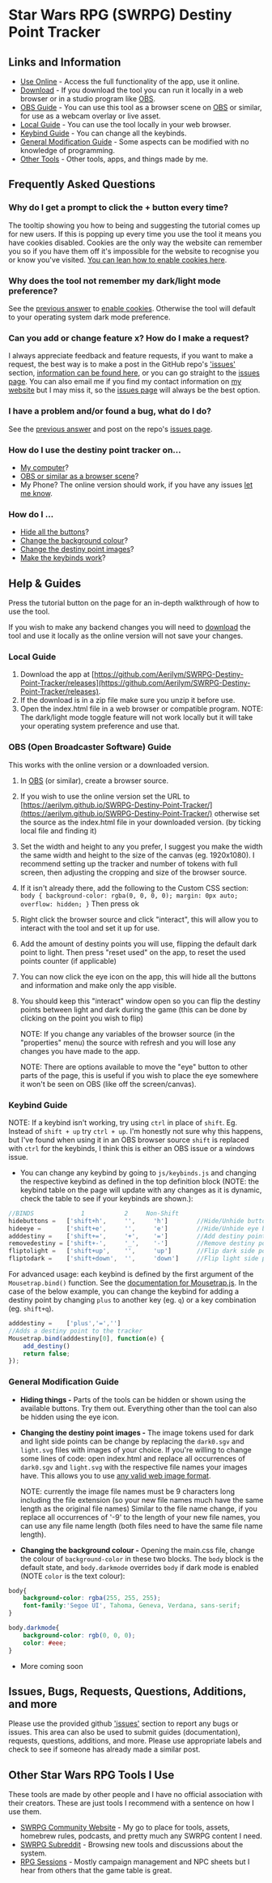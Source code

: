 # Star Wars RPG (SWRPG) Destiny Point Tracker

## Links and Information

* [Use Online](https://aerilym.github.io/SWRPG-Destiny-Point-Tracker) - Access the full functionality of the app, use it online.
* [Download](https://github.com/Aerilym/SWRPG-Destiny-Point-Tracker/releases) - If you download the tool you can run it locally in a web browser or in a studio program like [OBS](https://obsproject.com/).
* [OBS Guide](#obs-open-broadcaster-software-guide) - You can use this tool as a browser scene on [OBS](https://obsproject.com/) or similar, for use as a webcam overlay or live asset.
* [Local Guide](#Local-Guide) - You can use the tool locally in your web browser.
* [Keybind Guide](#keybind-guide) - You can change all the keybinds.
* [General Modification Guide](#general-modification-guide) - Some aspects can be modified with no knowledge of programming.
* [Other Tools](https://aerilym.github.io/) - Other tools, apps, and things made by me.

## Frequently Asked Questions

### Why do I get a prompt to click the + button every time?

The tooltip showing you how to being and suggesting the tutorial comes up for new users. If this is popping up every time you use the tool it means you have cookies disabled. Cookies are the only way the website can remember you so if you have them off it's impossible for the website to recognise you or know you've visited. [You can lean how to enable cookies here](https://support.google.com/accounts/answer/61416).

### Why does the tool not remember my dark/light mode preference?

See the [previous answer](#why-do-i-get-a-prompt-to-click-the--button-every-time) to [enable cookies](https://support.google.com/accounts/answer/61416). Otherwise the tool will default to your operating system dark mode preference.

### Can you add or change feature x? How do I make a request?

I always appreciate feedback and feature requests, if you want to make a request, the best way is to make a post in the GitHub repo's ['issues'](https://github.com/Aerilym/SWRPG-Destiny-Point-Tracker/issues) section, [information can be found here](#issues-bugs-requests-questions-additions-and-more), or you can go straight to the [issues page](https://github.com/Aerilym/SWRPG-Destiny-Point-Tracker/issues). You can also email me if you find my contact information on [my website](aerilym.github.io) but I may miss it, so the [issues page](https://github.com/Aerilym/SWRPG-Destiny-Point-Tracker/issues) will always be the best option.

### I have a problem and/or found a bug, what do I do?

See the [previous answer](#can-you-add-or-change-feature-x-how-do-i-make-a-request) and post on the repo's [issues page](https://github.com/Aerilym/SWRPG-Destiny-Point-Tracker/issues).

### How do I use the destiny point tracker on...

* [My computer](#local-guide)?
* [OBS or similar as a browser scene](#obs-open-broadcaster-software-guide)?
* My Phone? The online version should work, if you have any issues [let me know](#i-have-a-problem-andor-found-a-bug-what-do-i-do).

### How do I ...

* [Hide all the buttons](#hiding-things)?
* [Change the background colour](#Changing-the-background-colour)?
* [Change the destiny point images](#Changing-the-destiny-point-images)?
* [Make the keybinds work](#keybind-guide)?

## Help & Guides

Press the tutorial button on the page for an in-depth walkthrough of how to use the tool.

If you wish to make any backend changes you will need to [download](https://github.com/Aerilym/SWRPG-Destiny-Point-Tracker/releases) the tool and use it locally as the online version will not save your changes.

### Local Guide

1. Download the app at [https://github.com/Aerilym/SWRPG-Destiny-Point-Tracker/releases](https://github.com/Aerilym/SWRPG-Destiny-Point-Tracker/releases).
2. If the download is in a zip file make sure you unzip it before use.
3. Open the index.html file in a web browser or compatible program.
NOTE: The dark/light mode toggle feature will not work locally but it will take your operating system preference and use that.

### OBS (Open Broadcaster Software) Guide

This works with the online version or a downloaded version.

1. In [OBS](https://obsproject.com/) (or similar), create a browser source.
2. If you wish to use the online version set the URL to [https://aerilym.github.io/SWRPG-Destiny-Point-Tracker/](https://aerilym.github.io/SWRPG-Destiny-Point-Tracker/) otherwise set the source as the index.html file in your downloaded version. (by ticking local file and finding it)
3. Set the width and height to any you prefer, I suggest you make the width the same width and height to the size of the canvas (eg. 1920x1080). I recommend setting up the tracker and number of tokens with full screen, then adjusting the cropping and size of the browser source.
4. If it isn't already there, add the following to the Custom CSS section: `body { background-color: rgba(0, 0, 0, 0); margin: 0px auto; overflow: hidden; }` Then press ok
5. Right click the browser source and click "interact", this will allow you to interact with the tool and set it up for use.
6. Add the amount of destiny points you will use, flipping the default dark point to light. Then press "reset used" on the app, to reset the used points counter (if applicable)
7. You can now click the eye icon on the app, this will hide all the buttons and information and make only the app visible.
8. You should keep this "interact" window open so you can flip the destiny points between light and dark during the game (this can be done by clicking on the point you wish to flip)

    NOTE: If you change any variables of the browser source (in the "properties" menu) the source with refresh and you will lose any changes you have made to the app.

    NOTE: There are options available to move the "eye" button to other parts of the page, this is useful if you wish to place the eye somewhere it won't be seen on OBS (like off the screen/canvas).

### Keybind Guide

NOTE: If a keybind isn't working, try using `ctrl` in place of `shift`. Eg. Instead of `shift + up` try `ctrl + up`. I'm honestly not sure why this happens, but I've found when using it in an OBS browser source `shift` is replaced with `ctrl` for the keybinds, I think this is either an OBS issue or a windows issue.

* You can change any keybind by going to `js/keybinds.js` and changing the respective keybind as defined in the top definition block (NOTE: the keybind table on the page will update with any changes as it is dynamic, check the table to see if your keybinds are shown.):

```JavaScript
//BINDS             1           2     Non-Shift
hidebuttons =   ['shift+h',     '',     'h']        //Hide/Unhide buttons
hideeye =       ['shift+e',     '',     'e']        //Hide/Unhide eye button
adddestiny =    ['shift+=',     '+',    '=']        //Add destiny point
removedestiny = ['shift+-',     '_',    '-']        //Remove destiny point
fliptolight =   ['shift+up',    '',     'up']       //Flip dark side point to light
fliptodark =    ['shift+down',  '',     'down']     //Flip light side point to dark
```

For advanced usage: each keybind is defined by the first argument of the `Mousetrap.bind()` function. See the [documentation for Mousetrap.js](https://craig.is/killing/mice). In the case of the below example, you can change the keybind for adding a destiny point by changing `plus` to another key (eg. `q`) or a key combination (eg. `shift+q`).

```JavaScript
adddestiny =    ['plus','=','']
//Adds a destiny point to the tracker
Mousetrap.bind(adddestiny[0], function(e) {
    add_destiny()
    return false;
});
```

### General Modification Guide

* <span id="hiding-things"></span> **Hiding things -** Parts of the tools can be hidden or shown using the available buttons. Try them out. Everything other than the tool can also be hidden using the eye icon.
* <span id="Changing-the-destiny-point-images"></span> **Changing the destiny point images -** The image tokens used for dark and light side points can be change by replacing the `dark0.sgv` and `light.svg` files with images of your choice. If you're willing to change some lines of code: open index.html and replace all occurrences of `dark0.sgv` and `light.svg` with the respective file names your images have. This allows you to use [any valid web image format](https://developer.mozilla.org/en-US/docs/Web/HTML/Element/img#supported_image_formats).

    NOTE: currently the image file names must be 9 characters long including the file extension (so your new file names much have the same length as the original file names) Similar to the file name change, if you replace all occurrences of '-9' to the length of your new file names, you can use any file name length (both files need to have the same file name length).

* <span id="Changing-the-background-colour"></span> **Changing the background colour -** Opening the main.css file, change the colour of `background-color` in these two blocks. The `body` block is the default state, and `body.darkmode` overrides `body` if dark mode is enabled (NOTE `color` is the text colour):
  
```css
body{
    background-color: rgba(255, 255, 255);
    font-family:'Segoe UI', Tahoma, Geneva, Verdana, sans-serif;
}

body.darkmode{
    background-color: rgb(0, 0, 0);
    color: #eee;
}
```

* More coming soon

## Issues, Bugs, Requests, Questions, Additions, and more

Please use the provided github ['issues'](https://github.com/Aerilym/SWRPG-Destiny-Point-Tracker/issues) section to report any bugs or issues. This area can also be used to submit guides (documentation), requests, questions, additions, and more. Please use appropriate labels and check to see if someone has already made a similar post.

## Other Star Wars RPG Tools I Use

These tools are made by other people and I have no official association with their creators. These are just tools I recommend with a sentence on how I use them.

* [SWRPG Community Website](https://www.swrpgcommunity.com/) - My go to place for tools, assets, homebrew rules, podcasts, and pretty much any SWRPG content I need.
* [SWRPG Subreddit](https://www.reddit.com/r/swrpg/) - Browsing new tools and discussions about the system.
* [RPG Sessions](https://rpgsessions.com/) - Mostly campaign management and NPC sheets but I hear from others that the game table is great.
